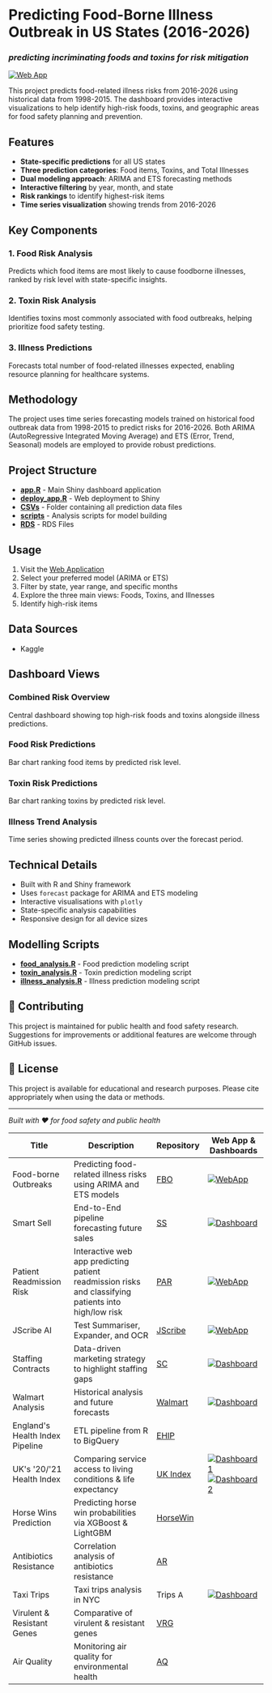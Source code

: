 # Predicting Food-Borne Illness Outbreak in US States (2016-2026)
### _predicting incriminating foods and toxins for risk mitigation_

[![Web App](https://img.shields.io/badge/Web%20App-View%20Dashboard-blue)](https://ye2qsj-temi.shinyapps.io/my_food_app/)

This project predicts food-related illness risks from 2016-2026 using historical data from 1998-2015. The dashboard provides interactive visualizations to help identify high-risk foods, toxins, and geographic areas for food safety planning and prevention.

## Features

- **State-specific predictions** for all US states
- **Three prediction categories**: Food items, Toxins, and Total Illnesses
- **Dual modeling approach**: ARIMA and ETS forecasting methods
- **Interactive filtering** by year, month, and state
- **Risk rankings** to identify highest-risk items
- **Time series visualization** showing trends from 2016-2026

## Key Components

### 1. Food Risk Analysis
Predicts which food items are most likely to cause foodborne illnesses, ranked by risk level with state-specific insights.

### 2. Toxin Risk Analysis  
Identifies toxins most commonly associated with food outbreaks, helping prioritize food safety testing.

### 3. Illness Predictions
Forecasts total number of food-related illnesses expected, enabling resource planning for healthcare systems.

## Methodology

The project uses time series forecasting models trained on historical food outbreak data from 1998-2015 to predict risks for 2016-2026. Both ARIMA (AutoRegressive Integrated Moving Average) and ETS (Error, Trend, Seasonal) models are employed to provide robust predictions.

## Project Structure

- **[app.R](app.R)** - Main Shiny dashboard application
- **[deploy_app.R](https://github.com/temidataspot/food-illness-prediction/blob/main/deploy_app.R)** - Web deployment to Shiny
- **[CSVs](https://github.com/temidataspot/food-illness-prediction/tree/main/CSVs-Predictions_Performance)** - Folder containing all prediction data files
- **[scripts](https://github.com/temidataspot/food-illness-prediction/tree/main/R-Scripts)** - Analysis scripts for model building
- **[RDS]([docs/](https://github.com/temidataspot/food-illness-prediction/tree/main/RDS-Files))** - RDS Files
  
## Usage

1. Visit the [Web Application](https://ye2qsj-temi.shinyapps.io/my_food_app/)
2. Select your preferred model (ARIMA or ETS)
3. Filter by state, year range, and specific months
4. Explore the three main views: Foods, Toxins, and Illnesses
5. Identify high-risk items 

## Data Sources

- Kaggle

## Dashboard Views

### Combined Risk Overview
Central dashboard showing top high-risk foods and toxins alongside illness predictions.

### Food Risk Predictions
Bar chart ranking food items by predicted risk level.

### Toxin Risk Predictions
Bar chart ranking toxins by predicted risk level.

### Illness Trend Analysis
Time series showing predicted illness counts over the forecast period.

## Technical Details

- Built with R and Shiny framework
- Uses `forecast` package for ARIMA and ETS modeling
- Interactive visualisations with `plotly`
- State-specific analysis capabilities
- Responsive design for all device sizes

## Modelling Scripts

- **[food_analysis.R](https://github.com/temidataspot/food-illness-prediction/blob/main/R-Scripts/Food_model.R)** - Food prediction modeling script
- **[toxin_analysis.R](https://github.com/temidataspot/food-illness-prediction/blob/main/R-Scripts/Toxin_model.R)** - Toxin prediction modeling script
- **[illness_analysis.R](https://github.com/temidataspot/food-illness-prediction/blob/main/R-Scripts/Illness_model.R)** - Illness prediction modeling script

## 🤝 Contributing

This project is maintained for public health and food safety research. Suggestions for improvements or additional features are welcome through GitHub issues.

## 📄 License

This project is available for educational and research purposes. Please cite appropriately when using the data or methods.

---

*Built with ❤️ for food safety and public health*



| Title                          | Description                                                                                          | Repository                                                                 | Web App & Dashboards                                                                                                    |
|--------------------------------|------------------------------------------------------------------------------------------------------|----------------------------------------------------------------------------|--------------------------------------------------------------------------------------------------------------------------|
| Food-borne Outbreaks           | Predicting food-related illness risks using ARIMA and ETS models                                     | [FBO](https://github.com/temidataspot/food-illness-prediction)                                              | [![WebApp](https://img.shields.io/badge/Web%20App-R%20Shiny-blue)](https://ye2qsj-temi.shinyapps.io/my_food_app/)                         |
| Smart Sell                     | End-to-End pipeline forecasting future sales                                                         | [SS](https://github.com/temidataspot/project-smartsell)                                                | [![Dashboard](https://img.shields.io/badge/Dashboard-PowerBI-blue)](https://app.powerbi.com/view?r=eyJrIjoiMDRlZTZiMTgtNzczOS00MWVjLWFhNmUtMDQ3ODdmZWU3MTIzIiwidCI6IjVhYjI0MzA0LWY3NWItNDlkZS04Y2RkLTAyZGMyOGNkNDU5YiJ9)                      |
| Patient Readmission Risk       | Interactive web app predicting patient readmission risks and classifying patients into high/low risk | [PAR](https://github.com/temidataspot/patient-readmission-risk)                                              | [![WebApp](https://img.shields.io/badge/Web%20App-Streamlit-blue)](https://patient-readmission-risks.streamlit.app/)                         |
| JScribe AI                     | Test Summariser, Expander, and OCR                                                                   | [JScribe](https://github.com/temidataspot/JokoScribe-AI)                                      | [![WebApp](https://img.shields.io/badge/Web%20App-R%20Shiny-blue)](https://ye2qsj-temi.shinyapps.io/jokoscribe//)                     |
| Staffing Contracts             | Data-driven marketing strategy to highlight staffing gaps                                            | [SC](https://github.com/temidataspot/Data-Driven_Marketing_Strategy)                                                | [![Dashboard](https://img.shields.io/badge/Dashboard-PowerBI-blue)](https://app.powerbi.com/view?r=eyJrIjoiNGRkYzZhZTYtMDE5Zi00ODkyLTk3ZTAtM2JkNjA5ZTgwNTg1IiwidCI6IjVhYjI0MzA0LWY3NWItNDlkZS04Y2RkLTAyZGMyOGNkNDU5YiJ9)                      |
| Walmart Analysis               | Historical analysis and future forecasts                                                             | [Walmart](https://github.com/temidataspot/walmart)                                      | [![Dashboard](https://img.shields.io/badge/Dashboard-PowerBI-blue)](https://app.powerbi.com/view?r=eyJrIjoiMmNlNjdkZjQtYTJkNC00MWVmLWEwNjktZGFlM2I4NWQ5MTk2IiwidCI6IjVhYjI0MzA0LWY3NWItNDlkZS04Y2RkLTAyZGMyOGNkNDU5YiJ9)                 |
| England's Health Index Pipeline| ETL pipeline from R to BigQuery                                                                      | [EHIP](https://github.com/temidataspot/england-health-index-etl-sql)                                            |                                                                                                                          |
| UK's '20/'21 Health Index      | Comparing service access to living conditions & life expectancy                                      | [UK Index](https://github.com/temidataspot/service-access-england)                                     | [![Dashboard1](https://img.shields.io/badge/Dashboard1-Looker-blue)](http://lookerstudio.google.com/reporting/3393463b-ee1e-41ef-b67a-4163c4866a40/page/4zkVF)   [![Dashboard2](https://img.shields.io/badge/Dashboard2-Looker-blue)](https://lookerstudio.google.com/reporting/e870f3d8-6dbe-4b9b-8402-3d33867e3433/page/2SlVF)                  |
| Horse Wins Prediction          | Predicting horse win probabilities via XGBoost & LightGBM                                            | [HorseWin](https://github.com/temidataspot/game-prediction)                                    |                                                                                                                          |
| Antibiotics Resistance         | Correlation analysis of antibiotics resistance                                                       | [AR](https://github.com/temidataspot/Correlation-Analysis-of-Antibiotic-Resistance)                                                |                                                                                                                          |
| Taxi Trips                     | Taxi trips analysis in NYC                                                                           | Trips <img src="https://media.giphy.com/media/3o7TKtnuHOHHUjR38Y/giphy.gif" width="15" alt="AI Thinking"/>                                         | [![Dashboard](https://img.shields.io/badge/Dashboard-Tableau-blue)](https://public.tableau.com/views/NYC2017Trips/CarDashboard?:language=en-US&:sid=&:redirect=auth&:display_count=n&:origin=viz_share_link)                   |
| Virulent & Resistant Genes     | Comparative of virulent & resistant genes                                                            | [VRG](https://github.com/temidataspot/Virulent-Antibiotic-resistant-Genes)                                              |                                                                                                                          |
| Air Quality                    | Monitoring air quality for environmental health                                                      | [AQ](https://github.com/temidataspot/Real-Time_Air_Quality_Monitoring)                                                |                                                                                                                          |
